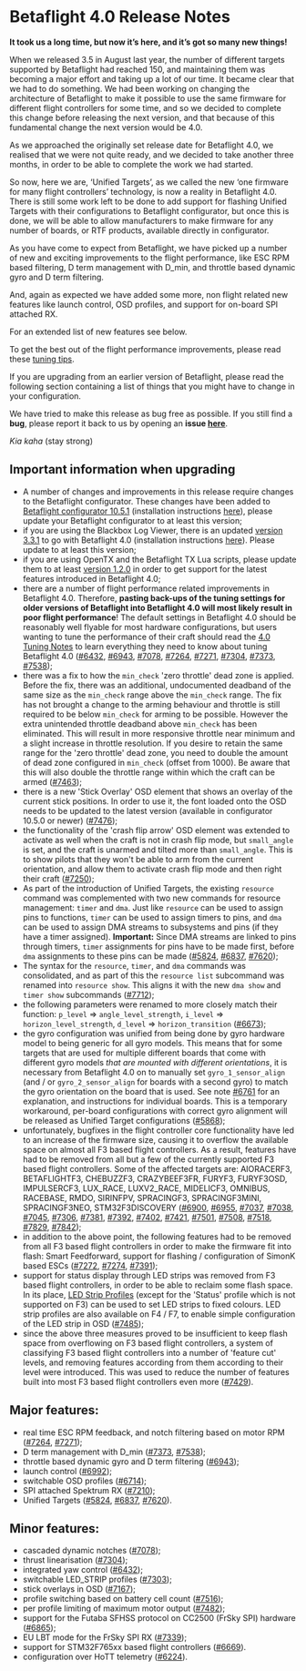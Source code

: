 # Betaflight 4.0 Release Notes
  
**It took us a long time, but now it’s here, and it’s got so many new things!**

When we released 3.5 in August last year, the number of different targets supported by Betaflight had reached 150, and maintaining them was becoming a major effort and taking up a lot of our time. It became clear that we had to do something. We had been working on changing the architecture of Betaflight to make it possible to use the same firmware for different flight controllers for some time, and so we decided to complete this change before releasing the next version, and that because of this fundamental change the next version would be 4.0.

As we approached the originally set release date for Betaflight 4.0, we realised that we were not quite ready, and we decided to take another three months, in order to be able to complete the work we had started.

So now, here we are, ‘Unified Targets’, as we called the new ‘one firmware for many flight controllers’ technology, is now a reality in Betaflight 4.0. There is still some work left to be done to add support for flashing Unified Targets with their configurations to Betaflight configurator, but once this is done, we will be able to allow manufacturers to make firmware for any number of boards, or RTF products, available directly in configurator.

As you have come to expect from Betaflight, we have picked up a number of new and exciting improvements to the flight performance, like ESC RPM based filtering, D term management with D\_min, and throttle based dynamic gyro and D term filtering.

And, again as expected we have added some more, non flight related new features like launch control, OSD profiles, and support for on-board SPI attached RX.

For an extended list of new features see below.


To get the best out of the flight performance improvements, please read these [tuning tips](/docs/tuning/4.0-Tuning-Notes).

If you are upgrading from an earlier version of Betaflight, please read the following section containing a list of things that you might have to change in your configuration.

We have tried to make this release as bug free as possible. If you still find a **bug**, please report it back to us by opening an **issue [here](https://github.com/betaflight/betaflight/issues)**.

_Kia kaha_ (stay strong)


## Important information when upgrading

- A number of changes and improvements in this release require changes to the Betaflight configurator. These changes have been added to [Betaflight configurator 10.5.1](https://github.com/betaflight/betaflight-configurator/releases/tag/10.5.1) (installation instructions [here](https://github.com/betaflight/betaflight-configurator#installation)), please update your Betaflight configurator to at least this version;
- if you are using the Blackbox Log Viewer, there is an updated [version 3.3.1](https://github.com/betaflight/blackbox-log-viewer/releases/tag/3.3.1) to go with Betaflight 4.0 (installation instructions [here](https://github.com/betaflight/blackbox-log-viewer#installation)). Please update to at least this version;
- if you are using OpenTX and the Betaflight TX Lua scripts, please update them to at least [version 1.2.0](https://github.com/betaflight/betaflight-tx-lua-scripts/releases/tag/1.2.0) in order to get support for the latest features introduced in Betaflight 4.0;
- there are a number of flight performance related improvements in Betaflight 4.0. Therefore, **pasting back-ups of the tuning settings for older versions of Betaflight into Betaflight 4.0 will most likely result in poor flight performance**! The default settings in Betaflight 4.0 should be reasonably well flyable for most hardware configurations, but users wanting to tune the performance of their craft should read the [4.0 Tuning Notes](/docs/tuning/4.0-Tuning-Notes) to learn everything they need to know about tuning Betaflight 4.0 ([#6432](https://github.com/betaflight/betaflight/pull/6432), [#6943](https://github.com/betaflight/betaflight/pull/6943), [#7078](https://github.com/betaflight/betaflight/pull/7078), [#7264](https://github.com/betaflight/betaflight/pull/7264), [#7271](https://github.com/betaflight/betaflight/pull/7271), [#7304](https://github.com/betaflight/betaflight/pull/7304), [#7373](https://github.com/betaflight/betaflight/pull/7373), [#7538](https://github.com/betaflight/betaflight/pull/7538));
- there was a fix to how the `min_check` 'zero throttle' dead zone is applied. Before the fix, there was an additional, undocumented deadband of the same size as the `min_check` range above the `min_check` range. The fix has not brought a change to the arming behaviour and throttle is still required to be below `min_check` for arming to be possible. However the extra unintended throttle deadband above `min_check` has been eliminated. This will result in more responsive throttle near minimum and a slight increase in throttle resolution. If you desire to retain the same range for the 'zero throttle' dead zone, you need to double the amount of dead zone configured in `min_check` (offset from 1000). Be aware that this will also double the throttle range within which the craft can be armed ([#7463](https://github.com/betaflight/betaflight/pull/7463));
- there is a new 'Stick Overlay' OSD element that shows an overlay of the current stick positions. In order to use it, the font loaded onto the OSD needs to be updated to the latest version (available in configurator 10.5.0 or newer) ([#7476](https://github.com/betaflight/betaflight/pull/7476));
- the functionality of the 'crash flip arrow' OSD element was extended to activate as well when the craft is not in crash flip mode, but `small_angle` is set, and the craft is unarmed and tilted more than `small_angle`. This is to show pilots that they won't be able to arm from the current orientation, and allow them to activate crash flip mode and then right their craft ([#7250](https://github.com/betaflight/betaflight/pull/7250));
- As part of the introduction of Unified Targets, the existing `resource` command was complemented with two new commands for resource management: `timer` and `dma`. Just like `resource` can be used to assign pins to functions, `timer` can be used to assign timers to pins, and `dma` can be used to assign DMA streams to subsystems and pins (if they have a timer assigned). **Important:** Since DMA streams are linked to pins through timers, `timer` assignments for pins have to be made first, before `dma` assignments to these pins can be made ([#5824](https://github.com/betaflight/betaflight/pull/5824), [#6837](https://github.com/betaflight/betaflight/pull/6837), [#7620](https://github.com/betaflight/betaflight/pull/7620));
- The syntax for the `resource`, `timer`, and `dma` commands was consolidated, and as part of this the `resource list` subcommand was renamed into `resource show`. This aligns it with the new `dma show` and `timer show` subcommands ([#7712](https://github.com/betaflight/betaflight/pull/7712));
- the following parameters were renamed to more closely match their function: `p_level` => `angle_level_strength`, `i_level` => `horizon_level_strength`, `d_level` => `horizon_transition` ([#6673](https://github.com/betaflight/betaflight/pull/6673));
- the gyro configuration was unified from being done by gyro hardware model to being generic for all gyro models. This means that for some targets that are used for multiple different boards that come with different gyro models _that are mounted with different orientations_, it is necessary from Betaflight 4.0 on to manually set `gyro_1_sensor_align` (and / or `gyro_2_sensor_align` for boards with a second gyro) to match the gyro orientation on the board that is used. See note [#6761](https://github.com/betaflight/betaflight/pull/6761) for an explanation, and instructions for individual boards. This is a temporary workaround, per-board configurations with correct gyro alignment will be released as Unified Target configurations ([#5868](https://github.com/betaflight/betaflight/pull/5868));
- unfortunately, bugfixes in the flight controller core functionality have led to an increase of the firmware size, causing it to overflow the available space on almost all F3 based flight controllers. As a result, features have had to be removed from all but a few of the currently supported F3 based flight controllers. Some of the affected targets are: AIORACERF3, BETAFLIGHTF3, CHEBUZZF3, CRAZYBEEF3FR, FURYF3, FURYF3OSD, IMPULSERCF3, LUX\_RACE, LUXV2\_RACE, MIDELICF3, OMNIBUS, RACEBASE, RMDO, SIRINFPV, SPRACINGF3, SPRACINGF3MINI, SPRACINGF3NEO, STM32F3DISCOVERY ([#6900](https://github.com/betaflight/betaflight/pull/6900), [#6955](https://github.com/betaflight/betaflight/pull/6955), [#7037](https://github.com/betaflight/betaflight/pull/7037), [#7038](https://github.com/betaflight/betaflight/pull/7038), [#7045](https://github.com/betaflight/betaflight/pull/7045), [#7306](https://github.com/betaflight/betaflight/pull/7306), [#7381](https://github.com/betaflight/betaflight/pull/7381), [#7392](https://github.com/betaflight/betaflight/pull/7392), [#7402](https://github.com/betaflight/betaflight/pull/7402), [#7421](https://github.com/betaflight/betaflight/pull/7421), [#7501](https://github.com/betaflight/betaflight/pull/7501), [#7508](https://github.com/betaflight/betaflight/pull/7508), [#7518](https://github.com/betaflight/betaflight/pull/7518), [#7829](https://github.com/betaflight/betaflight/pull/7829), [#7842](https://github.com/betaflight/betaflight/pull/7842));
- in addition to the above point, the following features had to be removed from all F3 based flight controllers in order to make the firmware fit into flash: Smart Feedforward, support for flashing / configuration of SimonK based ESCs ([#7272](https://github.com/betaflight/betaflight/pull/7272), [#7274](https://github.com/betaflight/betaflight/pull/7274), [#7391](https://github.com/betaflight/betaflight/pull/7391));
- support for status display through LED strips was removed from F3 based flight controllers, in order to be able to reclaim some flash space. In its place, [LED Strip Profiles](/docs/development/LedStrip.md#led-strip-profiles) (except for the 'Status' profile which is not supported on F3) can be used to set LED strips to fixed colours. LED strip profiles are also available on F4 / F7, to enable simple configuration of the LED strip in OSD ([#7485](https://github.com/betaflight/betaflight/pull/7485));
- since the above three measures proved to be insufficient to keep flash space from overflowing on F3 based flight controllers, a system of classifying F3 based flight controllers into a number of 'feature cut' levels, and removing features according from them according to their level were introduced. This was used to reduce the number of features built into most F3 based flight controllers even more ([#7429](https://github.com/betaflight/betaflight/pull/7429)).


## Major features:

- real time ESC RPM feedback, and notch filtering based on motor RPM ([#7264](https://github.com/betaflight/betaflight/pull/7264), [#7271](https://github.com/betaflight/betaflight/pull/7271));
- D term management with D\_min ([#7373](https://github.com/betaflight/betaflight/pull/7373), [#7538](https://github.com/betaflight/betaflight/pull/7538));
- throttle based dynamic gyro and D term filtering ([#6943](https://github.com/betaflight/betaflight/pull/6943));
- launch control ([#6992](https://github.com/betaflight/betaflight/pull/6992));
- switchable OSD profiles ([#6714](https://github.com/betaflight/betaflight/pull/6714));
- SPI attached Spektrum RX ([#7210](https://github.com/betaflight/betaflight/pull/7210));
- Unified Targets ([#5824](https://github.com/betaflight/betaflight/pull/5824), [#6837](https://github.com/betaflight/betaflight/pull/6837), [#7620](https://github.com/betaflight/betaflight/pull/7620)).


## Minor features:

- cascaded dynamic notches ([#7078](https://github.com/betaflight/betaflight/pull/7078));
- thrust linearisation ([#7304](https://github.com/betaflight/betaflight/pull/7304));
- integrated yaw control ([#6432](https://github.com/betaflight/betaflight/pull/6432));
- switchable LED\_STRIP profiles ([#7303](https://github.com/betaflight/betaflight/pull/7303));
- stick overlays in OSD ([#7167](https://github.com/betaflight/betaflight/pull/7167)); 
- profile switching based on battery cell count ([#7516](https://github.com/betaflight/betaflight/pull/7516));
- per profile limiting of maximum motor output ([#7482](https://github.com/betaflight/betaflight/pull/7482));
- support for the Futaba SFHSS protocol on CC2500 (FrSky SPI) hardware ([#6865](https://github.com/betaflight/betaflight/pull/6865));
- EU LBT mode for the FrSky SPI RX ([#7339](https://github.com/betaflight/betaflight/pull/7339));
- support for STM32F765xx based flight controllers ([#6669](https://github.com/betaflight/betaflight/pull/6669)).
- configuration over HoTT telemetry ([#6224](https://github.com/betaflight/betaflight/pull/6224)).
